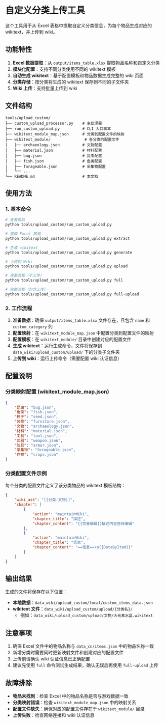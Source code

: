 # 自定义分类上传工具

这个工具用于从 Excel 表格中提取自定义分类信息，为每个物品生成对应的 wikitext，并上传到 wiki。

## 功能特性

1. **Excel 数据提取**：从 `output/items_table.xlsx` 提取物品名称和自定义分类
2. **模块化配置**：支持不同分类使用不同的 wikitext 模板
3. **自动生成 wikitext**：基于配置模板和物品数据生成完整的 wiki 页面
4. **分类存储**：按分类将生成的 wikitext 保存到不同的子文件夹
5. **Wiki 上传**：支持批量上传到 wiki

## 文件结构

```
tools/upload_custom/
├── custom_upload_processor.py    # 主处理器
├── run_custom_upload.py          # CLI 入口脚本
├── wikitext_module_map.json      # 分类到配置文件的映射
├── wikitext_module/               # 各分类的配置文件
│   ├── archaeology.json          # 文物配置
│   ├── material.json             # 材料配置
│   ├── bug.json                  # 昆虫配置
│   ├── fish.json                 # 鱼类配置
│   ├── forageable.json           # 采集物配置
│   └── ...
└── README.md                     # 本文档
```

## 使用方法

### 1. 基本命令

```bash
# 查看帮助
python tools/upload_custom/run_custom_upload.py

# 提取 Excel 数据
python tools/upload_custom/run_custom_upload.py extract

# 生成 wikitext
python tools/upload_custom/run_custom_upload.py generate

# 上传到 Wiki
python tools/upload_custom/run_custom_upload.py upload

# 完整流程（不上传）
python tools/upload_custom/run_custom_upload.py full

# 完整流程（包含上传）
python tools/upload_custom/run_custom_upload.py full-upload
```

### 2. 工作流程

1. **准备数据**：确保 `output/items_table.xlsx` 文件存在，且包含 `name` 和 `custom_category` 列
2. **配置映射**：在 `wikitext_module_map.json` 中配置分类到配置文件的映射
3. **配置模板**：在 `wikitext_module/` 目录中创建对应的配置文件
4. **生成 wikitext**：运行生成命令，文件将保存到 `data_wiki/upload_custom/upload/` 下的分类子文件夹
5. **上传到 wiki**：运行上传命令（需要配置 wiki 认证信息）

## 配置说明

### 分类映射配置 (wikitext_module_map.json)

```json
{
    "昆虫": "bug.json",
    "鱼类": "fish.json",
    "种子": "seed.json",
    "装修": "furniture.json",
    "文物": "archaeology.json",
    "材料": "material.json",
    "工具": "tool.json",
    "武器": "weapon.json",
    "防具": "armor.json",
    "采集物": "forageable.json",
    "作物": "crops.json"
}
```

### 分类配置文件示例

每个分类的配置文件定义了该分类物品的 wikitext 模板结构：

```json
{
    "wiki_ask": "[[分类:文物]]",
    "chapter": [
        {
            "action": "maintainWiki",
            "chapter_title": "描述",
            "chapter_content": "{{完善编辑}}描述内容亟待编辑"
        },
        {
            "action": "maintainWiki",
            "chapter_title": "信息",
            "chapter_content": "==信息==\n{{DataByItem}}"
        }
    ]
}
```

## 输出结果

生成的文件将保存在以下位置：

- **本地数据**：`data_wiki/upload_custom/local/custom_items_data.json`
- **wikitext 文件**：`data_wiki/upload_custom/upload/{分类名}/`
  - 例如：`data_wiki/upload_custom/upload/文物/火元素水晶.wikitext`

## 注意事项

1. 确保 Excel 文件中的物品名称与 `data_cn/items.json` 中的物品名称一致
2. 新增分类时需要同时更新映射文件和创建对应的配置文件
3. 上传前请确认 wiki 认证信息已正确配置
4. 建议先使用 `full` 命令测试生成结果，确认无误后再使用 `full-upload` 上传

## 故障排除

- **物品未找到**：检查 Excel 中的物品名称是否与游戏数据一致
- **分类映射错误**：检查 `wikitext_module_map.json` 中的映射关系
- **配置文件缺失**：确保对应的配置文件存在于 `wikitext_module/` 目录
- **上传失败**：检查网络连接和 wiki 认证信息
